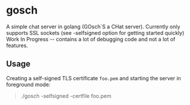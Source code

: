 # gosch
A simple chat server in golang  (GOsch`S a CHat server).
Currently only supports SSL sockets (see -selfsigned option for getting started quickly)
Work In Progress -- contains a lot of debugging code and not a lot of features.

## Usage
Creating a self-signed TLS certificate `foo.pem` and starting the server in foreground mode:
> ./gosch -selfsigned -certfile foo.pem

